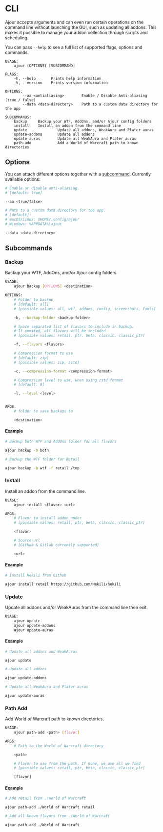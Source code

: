 <!-- markdownlint-disable MD024 -->

# CLI

Ajour accepts arguments and can even run certain operations on the command line
without launching the GUI, such as updating all addons. This makes it possible to
manage your addon collection through scripts and scheduling.

You can pass `--help` to see a full list of supported flags, options and commands.

```text
USAGE:
    ajour [OPTIONS] [SUBCOMMAND]

FLAGS:
    -h, --help       Prints help information
    -V, --version    Prints version information

OPTIONS:
        --aa <antialiasing>        Enable / Disable Anti-aliasing (true / false)
        --data <data-directory>    Path to a custom data directory for the app

SUBCOMMANDS:
    backup     Backup your WTF, AddOns, and/or Ajour config folders
    install    Install an addon from the command line
    update              Update all addons, WeakAura and Plater auras
    update-addons       Update all addons
    update-auras        Update all WeakAura and Plater auras
    path-add            Add a World of Warcraft path to known directories
```

## Options

You can attach different options together with a [subcommand](#subcommands).
Currently available options:

```sh
# Enable or disable anti-aliasing.
# [default: true]

--aa <true/false>

# Path to a custom data directory for the app.
# [default]:
# macOS/Linux: $HOME/.config/ajour
# Windows: %APPDATA%\ajour

--data <data-directory>
```

## Subcommands

### Backup

Backup your WTF, AddOns, and/or Ajour config folders.

```sh
USAGE:
    ajour backup [OPTIONS] <destination>

OPTIONS:
    # Folder to backup
    # [default: all]
    # [possible values: all, wtf, addons, config, screenshots, fonts]

    -b, --backup-folder <backup-folder>

    # Space separated list of flavors to include in backup.
    # If ommited, all flavors will be included
    # [possible values: retail, ptr, beta, classic, classic_ptr]

    -f, --flavors <flavors>

    # Compression format to use
    # [default: zip]
    # [possible values: zip, zstd]

    -c, --compression-format <compression-format>

    # Compression level to use, when using zstd format
    # [default: 0]

    -l, --level <level>


ARGS:
    # folder to save backups to

    <destination>
```

#### Example

```sh
# Backup both WTF and AddOns folder for all flavors

ajour backup -b both

# Backup the WTF folder for Retail

ajour backup -b wtf -f retail /tmp
```

### Install

Install an addon from the command line.

```sh
USAGE:
    ajour install <flavor> <url>

ARGS:
    # Flavor to install addon under
    # [possible values: retail, ptr, beta, classic, classic_ptr]

    <flavor>

    # Source url
    # [Github & Gitlab currently supported]

    <url>
```

#### Example

```sh
# Install Hekili from Github

ajour install retail https://github.com/Hekili/hekili
```

### Update

Update all addons and/or WeakAuras from the command line then exit.

```sh
USAGE:
    ajour update
    ajour update-addons
    ajour update-auras
```

#### Example

```sh
# Update all addons and WeakAuras

ajour update

# Update all addons

ajour update-addons

# Update all WeakAura and Plater auras

ajour update-auras
```

### Path Add

Add World of Warcraft path to known directories.

```sh
USAGE:
    ajour path-add <path> [flavor]

ARGS:
    # Path to the World of Warcraft directory

    <path>

    # Flavor to use from the path. If none, we use all we find
    # [possible values: retail, ptr, beta, classic, classic_ptr]

    [flavor]
```

#### Example

```sh
# Add retail from ./World of Warcraft

ajour path-add ./World of Warcraft retail

# Add all known flavors from ./World of Warcraft

ajour path-add ./World of Warcraft
```

